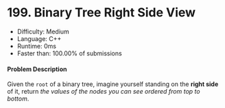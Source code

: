 # 199. Binary Tree Right Side View
- Difficulty: Medium
- Language: C++
- Runtime: 0ms
- Faster than: 100.00% of submissions

#### Problem Description
Given the `root` of a binary tree, imagine yourself standing on the **right side** of it, return *the values of the nodes you can see ordered from top to bottom*.